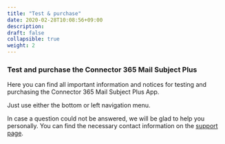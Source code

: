 ```yaml
---
title: "Test & purchase"
date: 2020-02-28T10:08:56+09:00
description: 
draft: false
collapsible: true
weight: 2
---
```

### Test and purchase the Connector 365 Mail Subject Plus

Here you can find all important information and notices for testing and purchasing the Connector 365 Mail Subject Plus App.

Just use either the bottom or left navigation menu.

In case a question could not be answered, we will be glad to help you personally. You can find the necessary contact information on the [support page](en-us/apps/mail-subject-plus/help-support/).